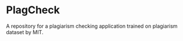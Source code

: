 # PlagCheck
A repository for a plagiarism checking application trained on plagiarism dataset by MIT.
